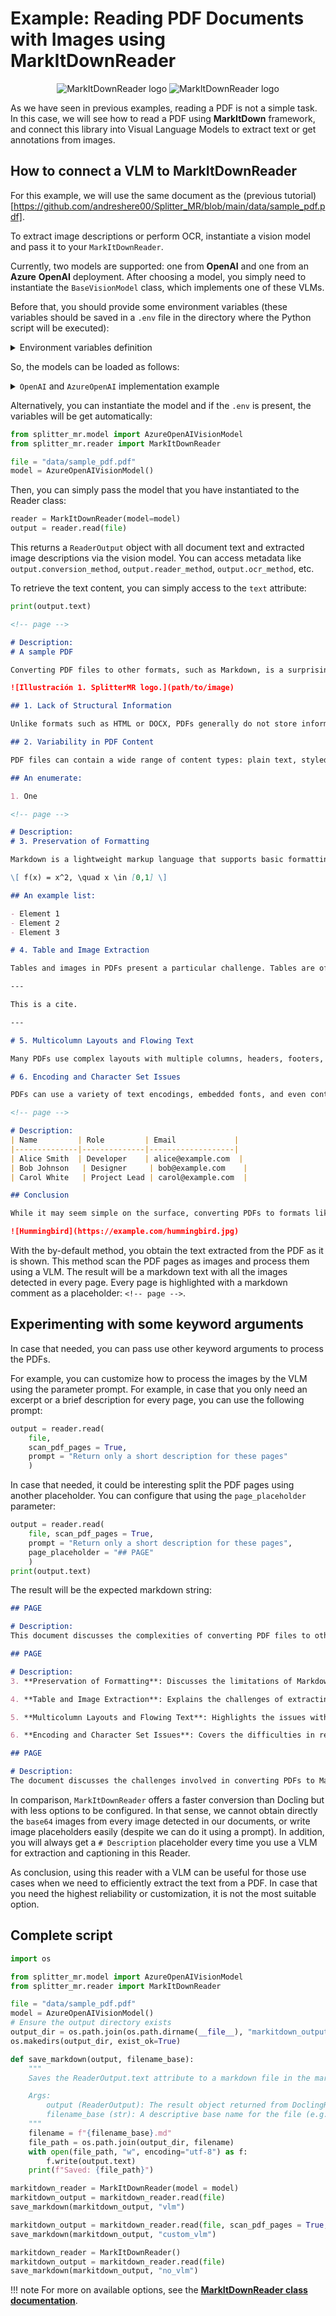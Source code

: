 # **Example:** Reading PDF Documents with Images using MarkItDownReader

<p style="text-align:center;">
<img src="https://raw.githubusercontent.com/andreshere00/Splitter_MR/refs/heads/main/docs/assets/markitdown_reader_button.svg#only-light" alt="MarkItDownReader logo">
<img src="https://raw.githubusercontent.com/andreshere00/Splitter_MR/refs/heads/main/docs/assets/markitdown_reader_button_white.svg#only-dark" alt="MarkItDownReader logo">
</p>

As we have seen in previous examples, reading a PDF is not a simple task. In this case, we will see how to read a PDF using **MarkItDown** framework, and connect this library into Visual Language Models to extract text or get annotations from images.

## How to connect a VLM to MarkItDownReader

For this example, we will use the same document as the (previous tutorial)[https://github.com/andreshere00/Splitter_MR/blob/main/data/sample_pdf.pdf].

To extract image descriptions or perform OCR, instantiate a vision model and pass it to your `MarkItDownReader`. 

Currently, two models are supported: one from **OpenAI** and one from an **Azure** **OpenAI** deployment. After choosing a model, you simply need to instantiate the `BaseVisionModel` class, which implements one of these VLMs.

Before that, you should provide some environment variables (these variables should be saved in a `.env` file in the directory where the Python script will be executed):

<details> <summary>Environment variables definition</summary>
    
    <h3>For <code>OpenAI</code>:</h3>

    ```txt
    OPENAI_API_KEY=<your-api-key>
    ```

    <h3>For <code>AzureOpenAI</code>:</h3>

    ```txt
    AZURE_OPENAI_API_KEY=<your-api-key>
    AZURE_OPENAI_ENDPOINT=<your-endpoint>
    AZURE_OPENAI_API_VERSION=<your-api-version>
    AZURE_OPENAI_DEPLOYMENT=<your-model-name>
    ```
</details>

So, the models can be loaded as follows:

<details> <summary><code>OpenAI</code> and <code>AzureOpenAI</code> implementation example</summary>

    <h3>For <code>OpenAI</code></h3>

    ```python
    import os
    from splitter_mr.model import OpenAIVisionModel

    api_key = os.getenv("OPENAI_API_KEY")

    model = OpenAIVisionModel(api_key=api_key)
    ```

    <h3>For <code>AzureOpenAI</code></h3>

    ```python
    import os
    from splitter_mr.model import AzureOpenAIVisionModel

    azure_endpoint = os.getenv("AZURE_OPENAI_ENDPOINT")
    azure_api_key = os.getenv("AZURE_OPENAI_API_KEY")
    api_version = os.getenv("AZURE_OPENAI_API_VERSION")
    azure_deployment = os.getenv("AZURE_OPENAI_DEPLOYMENT")

    model = AzureOpenAIVisionModel(
        azure_api_key=azure_api_key,
        azure_endpoint=azure_endpoint,
        api_version=api_version,
        azure_deployment=azure_deployment
    )
    ```
</details>

Alternatively, you can instantiate the model and if the `.env` is present, the variables will be get automatically:

```python
from splitter_mr.model import AzureOpenAIVisionModel
from splitter_mr.reader import MarkItDownReader

file = "data/sample_pdf.pdf"
model = AzureOpenAIVisionModel()
```

Then, you can simply pass the model that you have instantiated to the Reader class:

```python
reader = MarkItDownReader(model=model)
output = reader.read(file)
```

This returns a `ReaderOutput` object with all document text and extracted image descriptions via the vision model. You can access metadata like `output.conversion_method`, `output.reader_method`, `output.ocr_method`, etc.

To retrieve the text content, you can simply access to the `text` attribute:

```python
print(output.text)
```

```md
<!-- page -->

# Description:
# A sample PDF

Converting PDF files to other formats, such as Markdown, is a surprisingly complex task due to the nature of the PDF format itself. PDF (Portable Document Format) was designed primarily for preserving the visual layout of documents, making them look the same across different devices and platforms. However, this design goal introduces several challenges when trying to extract and convert the underlying content into a more flexible, structured format like Markdown.

![Illustración 1. SplitterMR logo.](path/to/image)

## 1. Lack of Structural Information

Unlike formats such as HTML or DOCX, PDFs generally do not store information about the logical structure of the document—such as headings, paragraphs, lists, or tables. Instead, PDFs are often a collection of text blocks, images, and graphical elements placed at specific coordinates on a page. This makes it difficult to accurately infer the intended structure, such as determining what text is a heading versus a regular paragraph.

## 2. Variability in PDF Content

PDF files can contain a wide range of content types: plain text, styled text, images, tables, embedded fonts, and even vector graphics. Some PDFs are generated programmatically and have relatively clean underlying text, while others may be created from scans, resulting in image-based (non-selectable) content that requires OCR (Optical Character Recognition) for extraction. The variability in how PDFs are produced leads to inconsistent results when converting to Markdown.

## An enumerate:

1. One

<!-- page -->

# Description:
# 3. Preservation of Formatting

Markdown is a lightweight markup language that supports basic formatting—such as headings, bold, italics, links, images, and lists. However, it does not support all the visual and layout options available in PDF, such as columns, custom fonts, footnotes, floating images, and complex tables. Deciding how (or whether) to preserve these elements can be difficult, and often requires trade-offs between fidelity and simplicity.

\[ f(x) = x^2, \quad x \in [0,1] \]

## An example list:

- Element 1
- Element 2
- Element 3

# 4. Table and Image Extraction

Tables and images in PDFs present a particular challenge. Tables are often visually represented using lines and spacing, with no underlying indication that a group of text blocks is actually a table. Extracting these and converting them to Markdown tables (which have a much simpler syntax) is error-prone. Similarly, extracting images from a PDF and re-inserting them in a way that makes sense in Markdown requires careful handling.

---

This is a cite.

---

# 5. Multicolumn Layouts and Flowing Text

Many PDFs use complex layouts with multiple columns, headers, footers, or sidebars. Converting these layouts to a single-flowing Markdown document requires decisions about reading order and content hierarchy. It's easy to end up with text in the wrong order or to lose important contextual information.

# 6. Encoding and Character Set Issues

PDFs can use a variety of text encodings, embedded fonts, and even contain non-standard Unicode characters. Extracting text reliably without corruption or data loss is not always straightforward, especially for documents with special symbols or non-Latin scripts.

<!-- page -->

# Description:
| Name         | Role         | Email             |
|--------------|--------------|-------------------|
| Alice Smith  | Developer    | alice@example.com  |
| Bob Johnson   | Designer     | bob@example.com    |
| Carol White   | Project Lead | carol@example.com  |

## Conclusion

While it may seem simple on the surface, converting PDFs to formats like Markdown involves a series of technical and interpretive challenges. Effective conversion tools must blend text extraction, document analysis, and sometimes machine learning techniques (such as OCR or structure recognition) to produce usable, readable, and faithful Markdown output. As a result, perfect conversion is rarely possible, and manual review and cleanup are often required.

![Hummingbird](https://example.com/hummingbird.jpg)
```

With the by-default method, you obtain the text extracted from the PDF as it is shown. This method scan the PDF pages as images and process them using a VLM. The result will be a markdown text with all the images detected in every page. Every page is highlighted with a markdown comment as a placeholder: `<!-- page -->`. 

## Experimenting with some keyword arguments

In case that needed, you can pass use other keyword arguments to process the PDFs.

For example, you can customize how to process the images by the VLM using the parameter prompt. For example, in case that you only need an excerpt or a brief description for every page, you can use the following prompt:

```python
output = reader.read(
    file, 
    scan_pdf_pages = True, 
    prompt = "Return only a short description for these pages"
    )
```

In case that needed, it could be interesting split the PDF pages using another placeholder. You can configure that using the `page_placeholder` parameter:

```python
output = reader.read(
    file, scan_pdf_pages = True, 
    prompt = "Return only a short description for these pages", 
    page_placeholder = "## PAGE"
    )
print(output.text)
```

The result will be the expected markdown string:

```md
## PAGE

# Description:
This document discusses the complexities of converting PDF files to other formats like Markdown due to the inherent design of PDFs. It highlights two major challenges: the lack of structural information, which complicates understanding the document's layout, and the variability in PDF content types, which can result in inconsistent extraction results.

## PAGE

# Description:
3. **Preservation of Formatting**: Discusses the limitations of Markdown in preserving complex PDF formatting, such as custom fonts and intricate layouts, and the trade-offs between fidelity and simplicity.

4. **Table and Image Extraction**: Explains the challenges of extracting tables and images from PDFs, emphasizing the difficulties in converting visual representations into a structured format like Markdown.

5. **Multicolumn Layouts and Flowing Text**: Highlights the issues with converting complex PDF layouts into single-column Markdown, addressing potential problems with reading order and content hierarchy.

6. **Encoding and Character Set Issues**: Covers the difficulties in reliably extracting text from PDFs that use various encodings and non-standard characters, including risks of corruption and data loss.

## PAGE

# Description:
The document discusses the challenges involved in converting PDFs to Markdown format, highlighting the need for sophisticated tools that integrate text extraction and document analysis, as well as machine learning techniques. It emphasizes that achieving perfect conversion is rare, often requiring manual review and cleanup. Additionally, it includes a table with team member details and features an image of a hummingbird.
```

In comparison, `MarkItDownReader` offers a faster conversion than Docling but with less options to be configured. In that sense, we cannot obtain directly the `base64` images from every image detected in our documents, or write image placeholders easily (despite we can do it using a prompt). In addition, you will always get a `# Description` placeholder every time you use a VLM for extraction and captioning in this Reader. 

As conclusion, using this reader with a VLM can be useful for those use cases when we need to efficiently extract the text from a PDF. In case that you need the highest reliability or customization, it is not the most suitable option.

## Complete script

```python
import os

from splitter_mr.model import AzureOpenAIVisionModel
from splitter_mr.reader import MarkItDownReader

file = "data/sample_pdf.pdf"
model = AzureOpenAIVisionModel()
# Ensure the output directory exists
output_dir = os.path.join(os.path.dirname(__file__), "markitdown_output")
os.makedirs(output_dir, exist_ok=True)

def save_markdown(output, filename_base):
    """
    Saves the ReaderOutput.text attribute to a markdown file in the markitdown_output directory.

    Args:
        output (ReaderOutput): The result object returned from DoclingReader.read().
        filename_base (str): A descriptive base name for the file (e.g., 'vlm', 'scan_pages').
    """
    filename = f"{filename_base}.md"
    file_path = os.path.join(output_dir, filename)
    with open(file_path, "w", encoding="utf-8") as f:
        f.write(output.text)
    print(f"Saved: {file_path}")

markitdown_reader = MarkItDownReader(model = model)
markitdown_output = markitdown_reader.read(file)
save_markdown(markitdown_output, "vlm")

markitdown_output = markitdown_reader.read(file, scan_pdf_pages = True, prompt = "Return only a short description for these pages", page_placeholder = "## PAGE")
save_markdown(markitdown_output, "custom_vlm")

markitdown_reader = MarkItDownReader()
markitdown_output = markitdown_reader.read(file)
save_markdown(markitdown_output, "no_vlm")
```

!!! note
    For more on available options, see the [**MarkItDownReader class documentation**](../../api_reference/reader.md#markitdownreader).
